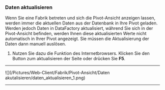 ### Daten aktualisieren

Wenn Sie eine Fabrik betreten und sich die Pivot-Ansicht anzeigen lassen, werden immer die aktuellen Daten aus der Datenbank in Ihre Pivot geladen. Werden jedoch Daten in DataFactory aktualisiert, während Sie sich in der Pivot-Ansicht befinden, werden Ihnen diese aktualisierten Werte nicht automatisch in Ihrer Pivot angezeigt. Sie müssen die Aktualisierung der Daten dann manuell auslösen.

1) Nutzen Sie dazu die Funktion des Internetbrowsers. Klicken Sie den Button zum aktualisieren der Seite oder drücken Sie **F5**.

---
![](/Pictures/Web-Client/Fabrik/Pivot-Ansicht/Daten akutalisieren/daten_aktualisieren_1.png)

---
